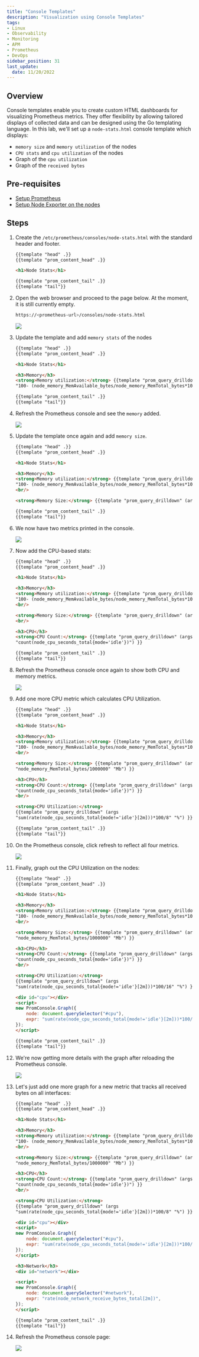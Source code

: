 ```yaml
---
title: "Console Templates"
description: "Visualization using Console Templates"
tags: 
- Linux
- Observability
- Monitoring 
- APM
- Prometheus
- DevOps
sidebar_position: 31
last_update:
  date: 11/20/2022
---
```



## Overview 

Console templates enable you to create custom HTML dashboards for visualizing Prometheus metrics. They offer flexibility by allowing tailored displays of collected data and can be designed using the Go templating language. In this lab, we'll set up a `node-stats.html` console template which displays:

- `memory size` and `memory utilization` of the nodes
- `CPU stats` and `cpu utilization` of the nodes
- Graph of the `cpu utilization`
- Graph of the `received bytes`


## Pre-requisites  

- [Setup Prometheus](/docs/018-Observability/010-Prometheus-and-Grafana/011-Installation.md)
- [Setup Node Exporter on the nodes](/docs/018-Observability/010-Prometheus-and-Grafana/017-Setting-up-Exporters.md)

## Steps 

1. Create the `/etc/prometheus/consoles/node-stats.html` with the standard header and footer.

    ```html
    {{template "head" .}}
    {{template "prom_content_head" .}}

    <h1>Node Stats</h1>

    {{template "prom_content_tail" .}}
    {{template "tail"}} 
    ```

2. Open the web browser and proceed to the page below. At the moment, it is still currently empty.

    ```bash
    https://<prometheus-url>/consoles/node-stats.html 
    ```

    ![](/img/docs/12112024-Observability-prometheus-console-template-custom-10.png)


3. Update the template and add `memory stats` of the nodes

    ```html
    {{template "head" .}}
    {{template "prom_content_head" .}}

    <h1>Node Stats</h1>

    <h3>Memory</h3>
    <strong>Memory utilization:</strong> {{template "prom_query_drilldown" (args
    "100- (node_memory_MemAvailable_bytes/node_memory_MemTotal_bytes*100)" "%") }}

    {{template "prom_content_tail" .}}
    {{template "tail"}} 
    ```

4. Refresh the Prometheus console and see the `memory` added.

    ![](/img/docs/12112024-Observability-prometheus-console-template-custom-11.png)


5. Update the template once again and add `memory size`.

    ```html
    {{template "head" .}}
    {{template "prom_content_head" .}}

    <h1>Node Stats</h1>

    <h3>Memory</h3>
    <strong>Memory utilization:</strong> {{template "prom_query_drilldown" (args
    "100- (node_memory_MemAvailable_bytes/node_memory_MemTotal_bytes*100)" "%") }}
    <br/>

    <strong>Memory Size:</strong> {{template "prom_query_drilldown" (args "node_memory_MemTotal_bytes/1000000" "Mb") }}

    {{template "prom_content_tail" .}}
    {{template "tail"}} 
    ```

6. We now have two metrics printed in the console.

    ![](/img/docs/12112024-Observability-prometheus-console-template-custom-12.png)


7. Now add the CPU-based stats:

    ```html
    {{template "head" .}}
    {{template "prom_content_head" .}}

    <h1>Node Stats</h1>

    <h3>Memory</h3>
    <strong>Memory utilization:</strong> {{template "prom_query_drilldown" (args
    "100- (node_memory_MemAvailable_bytes/node_memory_MemTotal_bytes*100)" "%") }}
    <br/>

    <strong>Memory Size:</strong> {{template "prom_query_drilldown" (args "node_memory_MemTotal_bytes/1000000" "Mb") }}
    <br/>

    <h3>CPU</h3>
    <strong>CPU Count:</strong> {{template "prom_query_drilldown" (args
    "count(node_cpu_seconds_total{mode='idle'})") }}

    {{template "prom_content_tail" .}}
    {{template "tail"}} 
    ```

8. Refresh the Prometheus console once again to show both CPU and memory metrics.

    ![](/img/docs/12112024-Observability-prometheus-console-template-custom-13.png)


9. Add one more CPU metric which calculates CPU Utilization.

    ```html
    {{template "head" .}}
    {{template "prom_content_head" .}}

    <h1>Node Stats</h1>

    <h3>Memory</h3>
    <strong>Memory utilization:</strong> {{template "prom_query_drilldown" (args
    "100- (node_memory_MemAvailable_bytes/node_memory_MemTotal_bytes*100)" "%") }}
    <br/>

    <strong>Memory Size:</strong> {{template "prom_query_drilldown" (args
    "node_memory_MemTotal_bytes/1000000" "Mb") }}

    <h3>CPU</h3>
    <strong>CPU Count:</strong> {{template "prom_query_drilldown" (args
    "count(node_cpu_seconds_total{mode='idle'})") }}
    <br/>

    <strong>CPU Utilization:</strong>
    {{template "prom_query_drilldown" (args
    "sum(rate(node_cpu_seconds_total{mode!='idle'}[2m]))*100/8" "%") }}

    {{template "prom_content_tail" .}}
    {{template "tail"}}
    ```

10. On the Prometheus console, click refresh to reflect all four metrics.

    ![](/img/docs/12112024-Observability-prometheus-console-template-custom-15.png)


11. Finally, graph out the CPU Utilization on the nodes:


    ```html
    {{template "head" .}}
    {{template "prom_content_head" .}}

    <h1>Node Stats</h1>

    <h3>Memory</h3>
    <strong>Memory utilization:</strong> {{template "prom_query_drilldown" (args
    "100- (node_memory_MemAvailable_bytes/node_memory_MemTotal_bytes*100)" "%") }}
    <br/>

    <strong>Memory Size:</strong> {{template "prom_query_drilldown" (args
    "node_memory_MemTotal_bytes/1000000" "Mb") }}

    <h3>CPU</h3>
    <strong>CPU Count:</strong> {{template "prom_query_drilldown" (args
    "count(node_cpu_seconds_total{mode='idle'})") }}
    <br/>

    <strong>CPU Utilization:</strong>
    {{template "prom_query_drilldown" (args
    "sum(rate(node_cpu_seconds_total{mode!='idle'}[2m]))*100/16" "%") }}

    <div id="cpu"></div>
    <script>
    new PromConsole.Graph({
        node: document.querySelector("#cpu"),
        expr: "sum(rate(node_cpu_seconds_total{mode!='idle'}[2m]))*100/2",
    });
    </script>

    {{template "prom_content_tail" .}}
    {{template "tail"}}
    ```

12. We're now getting more details with the graph after reloading the Prometheus console.

    ![](/img/docs/12112024-Observability-prometheus-console-template-custom-16.png)


13. Let's just add one more graph for a new metric that tracks all received bytes on all interfaces:

    ```html
    {{template "head" .}}
    {{template "prom_content_head" .}}

    <h1>Node Stats</h1>

    <h3>Memory</h3>
    <strong>Memory utilization:</strong> {{template "prom_query_drilldown" (args
    "100- (node_memory_MemAvailable_bytes/node_memory_MemTotal_bytes*100)" "%") }}
    <br/>

    <strong>Memory Size:</strong> {{template "prom_query_drilldown" (args
    "node_memory_MemTotal_bytes/1000000" "Mb") }}

    <h3>CPU</h3>
    <strong>CPU Count:</strong> {{template "prom_query_drilldown" (args
    "count(node_cpu_seconds_total{mode='idle'})") }}
    <br/>

    <strong>CPU Utilization:</strong>
    {{template "prom_query_drilldown" (args
    "sum(rate(node_cpu_seconds_total{mode!='idle'}[2m]))*100/8" "%") }}

    <div id="cpu"></div>
    <script>
    new PromConsole.Graph({
        node: document.querySelector("#cpu"),
        expr: "sum(rate(node_cpu_seconds_total{mode!='idle'}[2m]))*100/2",
    });
    </script>

    <h3>Network</h3>
    <div id="network"></div>

    <script>
    new PromConsole.Graph({
        node: document.querySelector("#network"),
        expr: "rate(node_network_receive_bytes_total[2m])",
    });
    </script>

    {{template "prom_content_tail" .}}
    {{template "tail"}}
    ```

14. Refresh the Prometheus console page:

    ![](/img/docs/12112024-Observability-prometheus-console-template-custom-19.png)